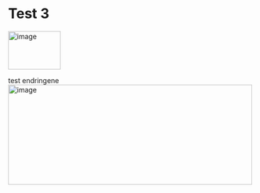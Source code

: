 # Test 3

<img width="107" height="78" alt="image" src="https://github.com/user-attachments/assets/9906ca59-5918-418a-a210-594c08cfb365" />

test endringene
<img width="498" height="204" alt="image" src="https://github.com/user-attachments/assets/c59b4aba-0737-4052-b834-a846a87bca8f" />
